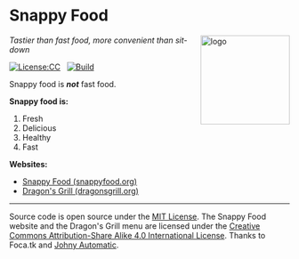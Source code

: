 # Snappy Food
<img src=https://snappyfood.org/graphics/rice-bowl.png align=right width=160 alt=logo>

_Tastier than fast food, more convenient than sit-down_

[![License:CC](https://img.shields.io/badge/License-CC%20BY--SA%204.0-lightgrey.svg)](https://creativecommons.org/licenses/by-sa/4.0/)
&nbsp;
[![Build](https://travis-ci.com/center-key/snappyfood.svg)](https://travis-ci.com/center-key/snappyfood)

Snappy food is **_not_** fast food.

**Snappy food is:**
   1. Fresh
   1. Delicious
   1. Healthy
   1. Fast

**Websites:**
   * [Snappy Food (snappyfood.org)](https://snappyfood.org)
   * [Dragon's Grill (dragonsgrill.org)](https://dragonsgrill.org)

---
Source code is open source under the [MIT License](LICENSE.txt).
The Snappy Food website and the Dragon's Grill menu are licensed under the
[Creative Commons Attribution-Share Alike 4.0 International License](https://creativecommons.org/licenses/by-sa/4.0/).
Thanks to
Foca.tk and
[Johny Automatic](https://commons.wikimedia.org/wiki/File:Johnny_automatic_bowl_of_rice.svg).
